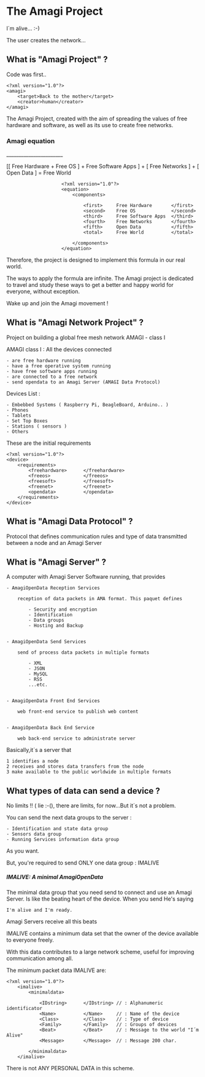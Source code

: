 The Amagi Project
=================




I´m alive... :-)

The user creates the network...





What is "Amagi Project" ?
-------------------------------

Code was first..
    
    <?xml version="1.0"?>
    <amagi>
        <target>Back to the mother</target>
        <creator>human</creator>
    </amagi>

The Amagi Project, created with the aim of spreading the values of free hardware and software,
as well as its use to create free networks.




<h3>Amagi equation</h3>
_______________________


[[ Free Hardware + Free OS ] + Free Software Apps ] + [ Free Networks ] + [ Open Data ] = Free World



                        <?xml version="1.0"?>
                        <equation>
                            <components>
                            
                                <first>     Free Hardware       </first>
                                <second>    Free OS             </second>
                                <third>     Free Software Apps  </third>
                                <fourth>    Free Networks       </fourth>
                                <fifth>     Open Data           </fifth>
                                <total>     Free World          </total>
                            
                            </components>
                        </equation>

Therefore, the project is designed to implement this formula in our real world.

The ways to apply the formula are infinite. The Amagi project is dedicated to travel and study these ways
to get a better and happy world for everyone, without exception.


Wake up and join the Amagi movement !




What is "Amagi Network Project" ?
-------------------------------


Project on building a global free mesh network AMAGI - class I

AMAGI class I : All the devices connected

    - are free hardware running
    - have a free operative system running
    - have free software apps running
    - are connected to a free network
    - send opendata to an Amagi Server (AMAGI Data Protocol)


Devices List :

    - Embebbed Systems ( Raspberry Pi, BeagleBoard, Arduino.. )
    - Phones
    - Tablets
    - Set Top Boxes
    - Stations ( sensors )
    - Others

These are the initial requirements

    <?xml version="1.0"?>
    <device>
        <requirements>
            <freehardware>      </freehardware>
            <freeos>            </freeos>
            <freesoft>          </freesoft>
            <freenet>           </freenet>
            <opendata>          </opendata>
        </requirements>
    </device>


What is "Amagi Data Protocol" ?
-------------------------------

Protocol that defines communication rules and type of data transmitted between a node and an Amagi Server


What is "Amagi Server" ?
-------------------------------

A computer with Amagi Server Software running, that provides 

    - AmagiOpenData Reception Services
        
        reception of data packets in AMA format. This paquet defines
            
            - Security and encryption
            - Identification
            - Data groups
            - Hosting and Backup
        
    
    - AmagiOpenData Send Services
        
        send of process data packets in multiple formats
            
            - XML
            - JSON
            - MySQL
            - RSS
            ...etc.

    
    - AmagiOpenData Front End Services
    
        web front-end service to publish web content
    
    
    - AmagiOpenData Back End Service
    
        web back-end service to administrate server



Basically,it´s a server that 

    1 identifies a node
    2 receives and stores data transfers from the node
    3 make available to the public worldwide in multiple formats



What types of data can send a device ?
-------------------------------

No limits !! ( lie :-(), there are limits, for now...But it´s not a problem.

You can send the next data groups to the server :


    - Identification and state data group
    - Sensors data group
    - Running Services information data group

As you want.



But, you're required to send ONLY one data group : IMALIVE

<h5>IMALIVE: A minimal AmagiOpenData</h5>

The minimal data group that you need send to connect and use an Amagi Server.
Is like the beating heart of the device.
When you send He's saying 
        
    I'm alive and I'm ready.

Amagi Servers receive all this beats  

IMALIVE contains a minimum data set that the owner of the device available to everyone freely.

With this data contributes to a large network scheme, useful for improving communication among all.

The minimum packet data IMALIVE are:

    <?xml version="1.0"?>
        <imalive>
            <minimaldata>
            
                <IDstring>      </IDstring> // : Alphanumeric identificator
                <Name>          </Name>     // : Name of the device
                <Class>         </Class>    // : Type of device
                <Family>        </Family>   // : Groups of devices
                <Beat>          </Beat>     // : Message to the world "I´m Alive"
                <Message>       </Message>  // : Message 200 char.
            
            </minimaldata>
        </imalive>

There is not ANY PERSONAL DATA in this scheme.

